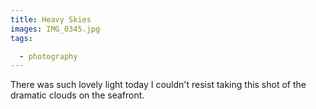 ```yaml
---
title: Heavy Skies
images: IMG_0345.jpg
tags:

  - photography
---
```

There was such lovely light today I couldn't resist taking this shot of the dramatic clouds on the seafront.